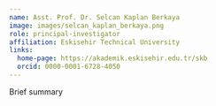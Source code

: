 ```yaml
---
name: Asst. Prof. Dr. Selcan Kaplan Berkaya
image: images/selcan_kaplan_berkaya.png
role: principal-investigator
affiliation: Eskisehir Technical University
links:
  home-page: https://akademik.eskisehir.edu.tr/skb
  orcid: 0000-0001-6728-4050
---
```


Brief summary
